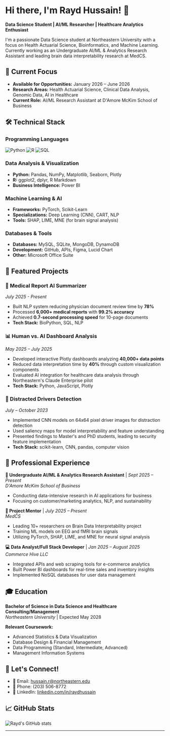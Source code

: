 # Hi there, I'm Rayd Hussain! 👋

**Data Science Student | AI/ML Researcher | Healthcare Analytics Enthusiast**

I'm a passionate Data Science student at Northeastern University with a focus on Health Actuarial Science, Bioinformatics, and Machine Learning. Currently working as an Undergraduate AI/ML & Analytics Research Assistant and leading brain data interpretability research at MedCS.

## 🎯 Current Focus
- **Available for Opportunities:** January 2026 – June 2026
- **Research Areas:** Health Actuarial Science, Clinical Data Analysis, Genomic Data, AI in Healthcare
- **Current Role:** AI/ML Research Assistant at D'Amore McKim School of Business

## 🛠️ Technical Stack

### Programming Languages
![Python](https://img.shields.io/badge/Python-3776AB?style=for-the-badge&logo=python&logoColor=white)
![R](https://img.shields.io/badge/R-276DC3?style=for-the-badge&logo=r&logoColor=white)
![SQL](https://img.shields.io/badge/SQL-4479A1?style=for-the-badge&logo=postgresql&logoColor=white)

### Data Analysis & Visualization
- **Python:** Pandas, NumPy, Matplotlib, Seaborn, Plotly
- **R:** ggplot2, dplyr, R Markdown
- **Business Intelligence:** Power BI

### Machine Learning & AI
- **Frameworks:** PyTorch, Scikit-Learn
- **Specializations:** Deep Learning (CNN), CART, NLP
- **Tools:** SHAP, LIME, MNE (for brain signal analysis)

### Databases & Tools
- **Databases:** MySQL, SQLite, MongoDB, DynamoDB
- **Development:** GitHub, APIs, Figma, Lucid Chart
- **Other:** Microsoft Office Suite

## 🔬 Featured Projects

### 🧠 Medical Report AI Summarizer
*July 2025 - Present*
- Built NLP system reducing physician document review time by **78%**
- Processed **6,000+ medical reports** with **99.2% accuracy**
- Achieved **0.7-second processing speed** for 10-page documents
- **Tech Stack:** BioPython, SQL, NLP

### 📊 Human vs. AI Dashboard Analysis
*May 2025 – July 2025*
- Developed interactive Plotly dashboards analyzing **40,000+ data points**
- Reduced data interpretation time by **40%** through custom visualization components
- Evaluated AI integration for healthcare data analysis through Northeastern's Claude Enterprise pilot
- **Tech Stack:** Python, JavaScript, Plotly

### 🚗 Distracted Drivers Detection
*July – October 2023*
- Implemented CNN models on 64x64 pixel driver images for distraction detection
- Used saliency maps for model interpretability and feature understanding
- Presented findings to Master's and PhD students, leading to security feature implementation
- **Tech Stack:** scikit-learn, CNN, pandas, computer vision

## 💼 Professional Experience

**🔬 Undergraduate AI/ML & Analytics Research Assistant** | *Sept 2025 – Present*  
*D'Amore McKim School of Business*
- Conducting data-intensive research in AI applications for business
- Focusing on customer/marketing analytics, NLP, and sustainability

**🧠 Project Mentor** | *July 2025 – Present*  
*MedCS*
- Leading 10+ researchers on Brain Data Interpretability project
- Training ML models on EEG and fMRI brain signals
- Utilizing PyTorch, SHAP, LIME, and MNE for neural signal analysis

**💻 Data Analyst/Full Stack Developer** | *Jan 2025 – August 2025*  
*Commerce Hive LLC*
- Integrated APIs and web scraping tools for e-commerce analytics
- Built Power BI dashboards for real-time sales and inventory insights
- Implemented NoSQL databases for user data management

## 🎓 Education

**Bachelor of Science in Data Science and Healthcare Consulting/Management**  
*Northeastern University* | Expected May 2028

**Relevant Coursework:**
- Advanced Statistics & Data Visualization
- Database Design & Financial Management
- Data Programming (Standard, Intermediate, Advanced)
- Management Information Systems

## 🤝 Let's Connect!

- 📧 Email: hussain.r@northeastern.edu
- 📱 Phone: (203) 506-8772
- 💼 LinkedIn: [linkedin.com/in/raydhussain](https://linkedin.com/in/raydhussain)

## 📈 GitHub Stats

![Rayd's GitHub stats](https://github-readme-stats.vercel.app/api?username=rhuss1006&show_icons=true&theme=radical)

---


<!--
**rhuss1006/rhuss1006** is a ✨ _special_ ✨ repository because its `README.md` (this file) appears on your GitHub profile.

Here are some ideas to get you started:

- 🔭 I’m currently working on this project.
- 🌱 I’m currently learning how to use Github.
- 👯 I’m looking to collaborate on this project.
- 🤔 I’m looking for help with different programming languages.
- 💬 Ask me about Python; I can probably help
- 📫 How to reach me: hussain.r@northeastern.edu
- 😄 Pronouns: He/him
- ⚡ Fun fact: I play tennis and swim.
-->
